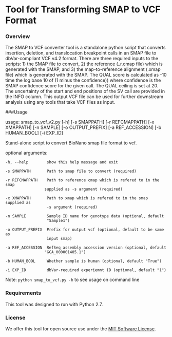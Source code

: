 # Tool for Transforming SMAP to VCF Format

### Overview 
The SMAP to VCF converter tool is a standalone python script that converts insertion, deletion, and translocation breakpoint calls in an SMAP file to dbVar-compliant VCF v4.2 format. There are three required inputs to the scripts: 1) the SMAP file to convert, 2) the reference (_r.cmap file) which is generated with the SMAP, and 3) the map-to-reference alignment (.xmap file) which is generated with the SMAP. The QUAL score is calculated as -10 time the log base 10 of (1 minus the confidence)) where confidence is the SMAP confidence score for the given call. The QUAL ceiling is set at 20. The uncertainty of the start and end positions of the SV call are provided in the INFO column. This output VCF file can be used for further downstream analysis using any tools that take VCF files as input.

###Usage

usage: smap_to_vcf_v2.py [-h] [-s SMAPPATH] [-r REFCMAPPATH] [-x XMAPPATH]
                         [-n SAMPLE] [-o OUTPUT_PREFIX] [-a REF_ACCESSION]
                         [-b HUMAN_BOOL] [-i EXP_ID]

Stand-alone script to convert BioNano smap file format to vcf.

optional arguments:

    -h, --help        show this help message and exit
  
    -s SMAPPATH       Path to smap file to convert (required)
  
    -r REFCMAPPATH    Path to reference cmap which is refered to in the smap
                     supplied as -s argument (required)
                    
    -x XMAPPATH       Path to xmap which is refered to in the smap supplied as
                      -s argument (required)
                    
    -n SAMPLE         Sample ID name for genotype data (optional, default
                      "Sample1")
                    
    -o OUTPUT_PREFIX  Prefix for output vcf (optional, default to be same as
                      input smap)
                    
    -a REF_ACCESSION  RefSeq assembly accession version (optional, default
                     "GCA_000001405.1")
                    
    -b HUMAN_BOOL     Whether sample is human (optional, default "True")
  
    -i EXP_ID         dbVar-required experiemnt ID (optional, default "1")


Note:  `python smap_to_vcf.py -h` to see usage on command line

### Requirements
This tool was designed to run with Python 2.7.  

### License
We offer this tool for open source use under the [MIT Software License](https://opensource.org/licenses/MIT). 
